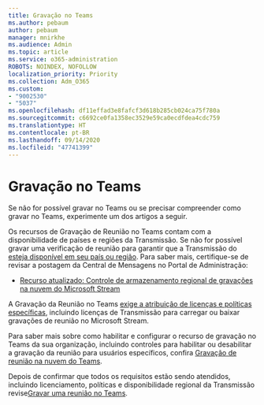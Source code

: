 ```yaml
---
title: Gravação no Teams
ms.author: pebaum
author: pebaum
manager: mnirkhe
ms.audience: Admin
ms.topic: article
ms.service: o365-administration
ROBOTS: NOINDEX, NOFOLLOW
localization_priority: Priority
ms.collection: Adm_O365
ms.custom:
- "9002530"
- "5037"
ms.openlocfilehash: df11effad3e8fafcf3d618b285cb024ca75f780a
ms.sourcegitcommit: c6692ce0fa1358ec3529e59ca0ecdfdea4cdc759
ms.translationtype: HT
ms.contentlocale: pt-BR
ms.lasthandoff: 09/14/2020
ms.locfileid: "47741399"
---
```

# <a name="recording-in-teams"></a>Gravação no Teams

Se não for possível gravar no Teams ou se precisar compreender como gravar no Teams, experimente um dos artigos a seguir.

Os recursos de Gravação de Reunião no Teams contam com a disponibilidade de países e regiões da Transmissão.  Se não for possível gravar uma verificação de reunião para garantir que a Transmissão do [ esteja disponível em seu país ou região](https://docs.microsoft.com/stream/faq#which-regions-does-microsoft-stream-host-my-data-in).  Para saber mais, certifique-se de revisar a postagem da Central de Mensagens no Portal de Administração:

- [Recurso atualizado: Controle de armazenamento regional de gravações na nuvem do Microsoft Stream](https://admin.microsoft.com/AdminPortal/Home#/MessageCenter?id=MC214327)

A Gravação da Reunião no Teams [exige a atribuição de licenças e políticas específicas](https://docs.microsoft.com/microsoftteams/cloud-recording#prerequisites-for-teams-cloud-meeting-recording), incluindo licenças de Transmissão para carregar ou baixar gravações de reunião no Microsoft Stream.

Para saber mais sobre como habilitar e configurar o recurso de gravação no Teams da sua organização, incluindo controles para habilitar ou desabilitar a gravação da reunião para usuários específicos, confira [Gravação de reunião na nuvem do Teams](https://docs.microsoft.com/microsoftteams/cloud-recording).

Depois de confirmar que todos os requisitos estão sendo atendidos, incluindo licenciamento, políticas e disponibilidade regional da Transmissão revise[Gravar uma reunião no Teams](https://support.office.com/article/34dfbe7f-b07d-4a27-b4c6-de62f1348c24).
